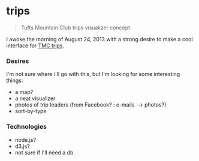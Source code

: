 trips
=====

> Tufts Mountain Club trips visualizer concept

I awoke the morning of August 24, 2013 with a strong desire to make a cool interface for [TMC trips](http://www.tuftsmountainclub.org/trips-2). 

### Desires 

I'm not sure where i'll go with this, but I'm looking for some interesting things: 
* a map?
* a neat visualizer
* photos of trip leaders (from Facebook? : e-mails --> photos?)
* sort-by-type

### Technologies
* node.js?
* d3.js?
* not sure if I'll need a db.
